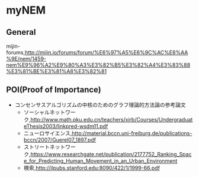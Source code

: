 # myNEM
## General
mijin-forums,http://mijin.io/forums/forum/%E6%97%A5%E6%9C%AC%E8%AA%9E/nem/1459-nem%E9%96%A2%E9%80%A3%E3%82%B5%E3%82%A4%E3%83%88%E3%81%BE%E3%81%A8%E3%82%81    

## POI(Proof of Importance)
- コンセンサスアルゴリズムの中核のためのグラフ理論的方法論の参考論文  
  - ソーシャルネットワーク,http://www.math.pku.edu.cn/teachers/xirb/Courses/UndergraduateThesis2003/linkpred-wsdm11.pdf  
  - ニューロサイエンス,http://material.bccn.uni-freiburg.de/publications-bccn/2007/Guerel07_1897.pdf  
  - ストリートネットワーク,https://www.researchgate.net/publication/2177752_Ranking_Space_for_Predicting_Human_Movement_in_an_Urban_Environment  
  - 検索,http://ilpubs.stanford.edu:8090/422/1/1999-66.pdf  
